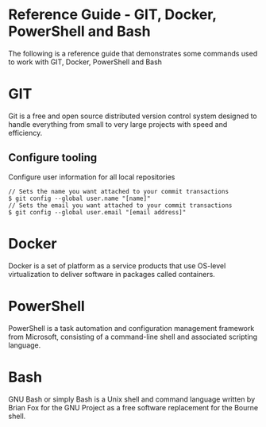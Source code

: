# Reference Guide - GIT, Docker, PowerShell and Bash
The following is a reference guide that demonstrates some commands used to work with GIT, Docker, PowerShell and Bash

# GIT
Git is a free and open source distributed version control system designed to handle everything from small to very large projects with speed and efficiency.

## Configure tooling
Configure user information for all local repositories

    // Sets the name you want attached to your commit transactions
    $ git config --global user.name "[name]"
    // Sets the email you want attached to your commit transactions
    $ git config --global user.email "[email address]"
  

# Docker
Docker is a set of platform as a service products that use OS-level virtualization to deliver software in packages called containers.

# PowerShell
PowerShell is a task automation and configuration management framework from Microsoft, consisting of a command-line shell and associated scripting language.

# Bash
GNU Bash or simply Bash is a Unix shell and command language written by Brian Fox for the GNU Project as a free software replacement for the Bourne shell.
